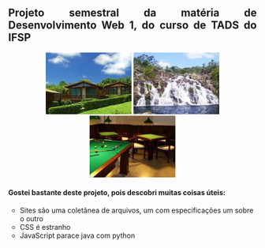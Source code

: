 <h2 align="justify">Projeto semestral da matéria de Desenvolvimento Web 1, do curso de TADS do IFSP</h2>

<div display="flex" align="center">
<img aligh="left" height="125" src="https://raw.githubusercontent.com/MQ-J/Site-Pousada-Serra-Verde/main/midias/images/foto1.jpg"/>
<img aligh="left" height="125" src="https://raw.githubusercontent.com/MQ-J/Site-Pousada-Serra-Verde/main/midias/images/foto2.jpg"/>
<img aligh="left" height="125" src="https://raw.githubusercontent.com/MQ-J/Site-Pousada-Serra-Verde/main/midias/images/foto3.jpg"/>
</div>

<h4 aligh="left">Gostei bastante deste projeto, pois descobri muitas coisas úteis:</h4>
<ul type="circle">
  <li>Sites são uma coletânea de arquivos, um com especificações um sobre o outro</li>
  <li>CSS é estranho</li>
  <li>JavaScript parace java com python</li>
</ul>
